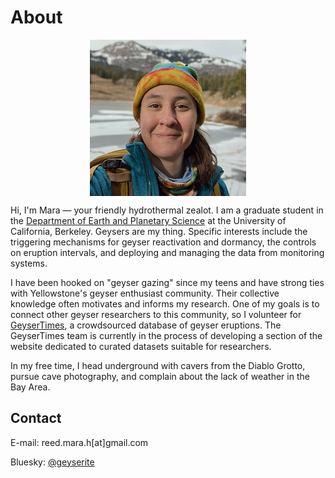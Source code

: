 # About
<img id="mara" src="https://raw.githubusercontent.com/Geyserite/geyserite.github.io/main/assets/img/mara.png" alt="Headshot of Mara in bright winter clothing." width="250" style="display: block; margin: 0 auto"/>

Hi, I'm Mara &mdash; your friendly hydrothermal zealot. I am a graduate student in the [Department of Earth and Planetary Science](https://eps.berkeley.edu) at the University of California, Berkeley. Geysers are my thing. Specific interests include the triggering mechanisms for geyser reactivation and dormancy, the controls on eruption intervals, and deploying and managing the data from monitoring systems.

I have been hooked on "geyser gazing" since my teens and have strong ties with Yellowstone's geyser enthusiast community. Their collective knowledge often motivates and informs my research. One of my goals is to connect other geyser researchers to this community, so I volunteer for [GeyserTimes](https://www.geysertimes.org), a crowdsourced database of geyser eruptions. The GeyserTimes team is currently in the process of developing a section of the website dedicated to curated datasets suitable for researchers.

In my free time, I head underground with cavers from the Diablo Grotto, pursue cave photography, and complain about the lack of weather in the Bay Area.

## Contact
E-mail: reed.mara.h[at]gmail.com

Bluesky: [@geyserite](https://bsky.app/profile/geyserite.bsky.social)
